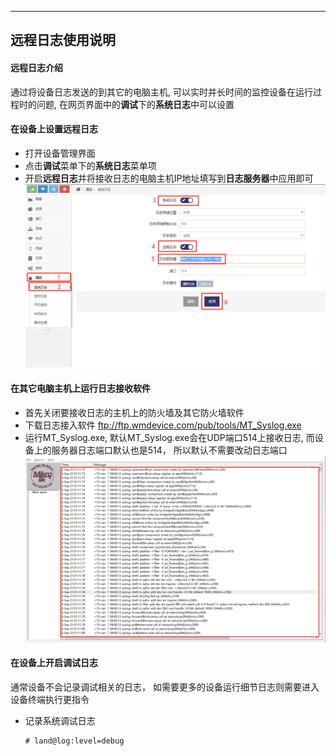 
------
## 远程日志使用说明
#### 远程日志介绍
通过将设备日志发送的到其它的电脑主机, 可以实时并长时间的监控设备在运行过程时的问题, 在网页界面中的**调试**下的**系统日志**中可以设置

#### 在设备上设置远程日志
- 打开设备管理界面
- 点击**调试**菜单下的**系统日志**菜单项
- 开启**远程日志**并将接收日志的电脑主机IP地址填写到**日志服务器**中应用即可
![avatar](./remote_setting.png)

#### 在其它电脑主机上运行日志接收软件
- 首先关闭要接收日志的主机上的防火墙及其它防火墙软件
- 下载日志接入软件
    ftp://ftp.wmdevice.com/pub/tools/MT_Syslog.exe
- 运行MT_Syslog.exe, 默认MT_Syslog.exe会在UDP端口514上接收日志, 而设备上的服务器日志端口默认也是514， 所以默认不需要改动日志端口
![avatar](./remote_mtsyslog.png)


#### 在设备上开启调试日志
通常设备不会记录调试相关的日志， 如需要更多的设备运行细节日志则需要进入设备终端执行更指令   

- 记录系统调试日志
    ```
    # land@log:level=debug  
    ```
